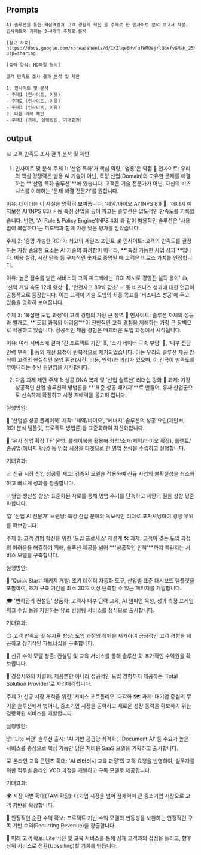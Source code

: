 ## Prompts

```
AI 솔루션을 통한 핵심역량과 고객 경험의 혁신 을 주제로 한 인사이트 분석 보고서 작성.
인사이트와 과제는 3~4개의 주제로 분석

[참고 자료] https://docs.google.com/spreadsheets/d/1KZlqe6HvfufWMOejrlQbxfvGMaH_25KUrYMoUsJZQxQ/edit?usp=sharing

[출력 양식: MD파일 형식]

고객 만족도 조사 결과 분석 및 제안

1. 인사이트 및 분석
- 주제1 (인사이트, 이유)
- 주제2 (인사이트, 이유)
- 주제3 (인사이트, 이유)
2. 다음 과제 제안
- 주제1 (과제, 실행방안, 기대효과)
```

## output

📊 고객 만족도 조사 결과 분석 및 제안
1. 인사이트 및 분석
주제 1: '산업 특화'가 핵심 역량, '범용'은 약점 🎯
인사이트: 우리의 핵심 경쟁력은 범용 AI 기술이 아닌, 특정 산업(Domain)의 고유한 문제를 해결하는 **'산업 특화 솔루션'**에 있습니다. 고객은 기술 전문가가 아닌, 자신의 비즈니스를 이해하는 '문제 해결 전문가'를 원합니다.

이유: 데이터는 이 사실을 명확히 보여줍니다. '제약/바이오 AI'(NPS 81) 🧬, '에너지 예지보전 AI'(NPS 83) ⚡ 등 특정 산업을 깊이 파고든 솔루션은 압도적인 만족도를 기록했습니다. 반면, 'AI Rule & Policy Engine'(NPS 43) 과 같이 범용적인 솔루션은 '사용법이 복잡하다'는 피드백과 함께 가장 낮은 평가를 받았습니다.

주제 2: '증명 가능한 ROI'가 최고의 세일즈 포인트 💰
인사이트: 고객의 만족도를 결정하는 가장 중요한 요소는 AI 기술의 화려함이 아니라, **'측정 가능한 사업 성과'**입니다. 비용 절감, 시간 단축 등 구체적인 숫자로 증명될 때 고객은 비로소 가치를 인정합니다.

이유: 높은 점수를 받은 서비스의 고객 피드백에는 'ROI 제시로 경영진 설득 용이' 👍, '신약 개발 속도 12배 향상' 🚀, '안전사고 89% 감소' ✅ 등 비즈니스 성과에 대한 언급이 공통적으로 등장합니다. 이는 고객이 기술 도입의 최종 목표를 '비즈니스 성공'에 두고 있음을 명확히 보여줍니다.

주제 3: '복잡한 도입 과정'이 고객 경험의 가장 큰 장벽 🚧
인사이트: 솔루션 자체의 성능과 별개로, **'도입 과정의 어려움'**이 전반적인 고객 경험을 저해하는 가장 큰 장벽으로 작용하고 있습니다. 성공적인 제품 경험은 매끄러운 도입 과정에서 시작됩니다.

이유: 여러 서비스에 걸쳐 '긴 프로젝트 기간' ⏳, '초기 데이터 구축 부담' 💾, '내부 전담 인력 부족' 👥 등의 개선 요청이 반복적으로 제기되었습니다. 이는 우리의 솔루션 제공 방식이 고객의 현실적인 운영 환경(시간, 비용, 인력)과 괴리가 있으며, 이 간극이 만족도를 깎아내리는 주된 원인임을 시사합니다.

2. 다음 과제 제안
주제 1: 성공 DNA 복제 및 '산업 솔루션' 리더십 강화 👑
과제: 가장 성공적인 산업 솔루션의 방법론을 **'표준 성공 패키지'**로 만들어, 유사 산업군으로 신속하게 확장하고 시장 지배력을 공고히 합니다.

실행방안:

📖 '산업별 성공 플레이북' 제작: '제약/바이오', '에너지' 솔루션의 성공 요인(제안서, ROI 분석 템플릿, 프로젝트 방법론)을 표준화하여 자산화합니다.

🤝 '유사 산업 확장 TF' 운영: 플레이북을 활용해 화학/소재(제약/바이오 확장), 플랜트/중공업(에너지 확장) 등 인접 시장을 타겟으로 한 영업 전략을 수립하고 실행합니다.

기대효과:

📈 신규 시장 진입 성공률 제고: 검증된 모델을 적용하여 신규 사업의 불확실성을 최소화하고 빠르게 성과를 창출합니다.

💡 영업 생산성 향상: 표준화된 자료를 통해 영업 주기를 단축하고 제안의 질을 상향 평준화합니다.

🏆 '산업 AI 전문가' 브랜딩: 특정 산업 분야의 독보적인 리더로 포지셔닝하여 경쟁 우위를 확보합니다.

주제 2: 고객 경험 혁신을 위한 '도입 프로세스' 재설계 🛠️
과제: 고객이 겪는 도입 과정의 어려움을 해결하기 위해, 솔루션 제공을 넘어 **'성공적인 안착'**까지 책임지는 서비스 모델을 구축합니다.

실행방안:

🚀 'Quick Start' 패키지 개발: 초기 데이터 자동화 도구, 산업별 표준 대시보드 템플릿을 포함하여, 초기 구축 기간을 최소 30% 이상 단축할 수 있는 패키지를 개발합니다.

🎓 '변화관리 컨설팅' 상품화: 고객사 내부 인력 교육, AI 챔피언 육성, 성과 측정 프레임워크 수립 등을 지원하는 유료 컨설팅 서비스를 정식으로 출시합니다.

기대효과:

😊 고객 만족도 및 유지율 향상: 도입 과정의 장벽을 제거하여 긍정적인 고객 경험을 제공하고 장기적인 파트너십을 구축합니다.

💸 신규 수익 모델 창출: 컨설팅 및 교육 서비스를 통해 솔루션 외 추가적인 수익원을 확보합니다.

🌟 경쟁사와의 차별화: 제품뿐만 아니라 성공적인 도입 경험까지 제공하는 'Total Solution Provider'로 자리매김합니다.

주제 3: 신규 시장 개척을 위한 '서비스 포트폴리오' 다각화 🗺️
과제: 대기업 중심의 무거운 솔루션에서 벗어나, 중소기업 시장을 공략하고 새로운 성장 동력을 확보하기 위한 경량화된 서비스를 개발합니다.

실행방안:

📦 'Lite 버전' 솔루션 출시: 'AI 기반 공급망 최적화', 'Document AI' 등 수요가 높은 서비스를 중심으로 핵심 기능만 담은 저비용 SaaS 모델을 기획하고 출시합니다.

💻 온라인 교육 콘텐츠 확대: 'AI 리터러시 교육 과정'의 고객 요청을 반영하여, 실무자를 위한 직무별 온라인 VOD 과정을 개발하고 구독 모델로 제공합니다.

기대효과:

🌍 시장 저변 확대(TAM 확장): 대기업 시장을 넘어 잠재력이 큰 중소기업 시장으로 고객 기반을 확장합니다.

🔄 안정적인 순환 수익 확보: 프로젝트 기반 수익 모델의 변동성을 보완하는 안정적인 구독 기반 수익(Recurring Revenue)을 창출합니다.

🌱 미래 고객 확보: Lite 버전 및 교육 서비스를 통해 잠재 고객과의 접점을 늘리고, 향후 상위 서비스로 전환(Upselling)할 기회를 만듭니다.